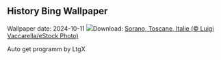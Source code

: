## History Bing Wallpaper
Wallpaper date: 2024-10-11
![](https://www.bing.com/th?id=OHR.SoranoItaly_FR-CA3347453712_UHD.jpg&w=1000)Download: [Sorano, Toscane, Italie (© Luigi Vaccarella/eStock Photo)](https://www.bing.com/th?id=OHR.SoranoItaly_FR-CA3347453712_UHD.jpg)

Auto get programm by LtgX
